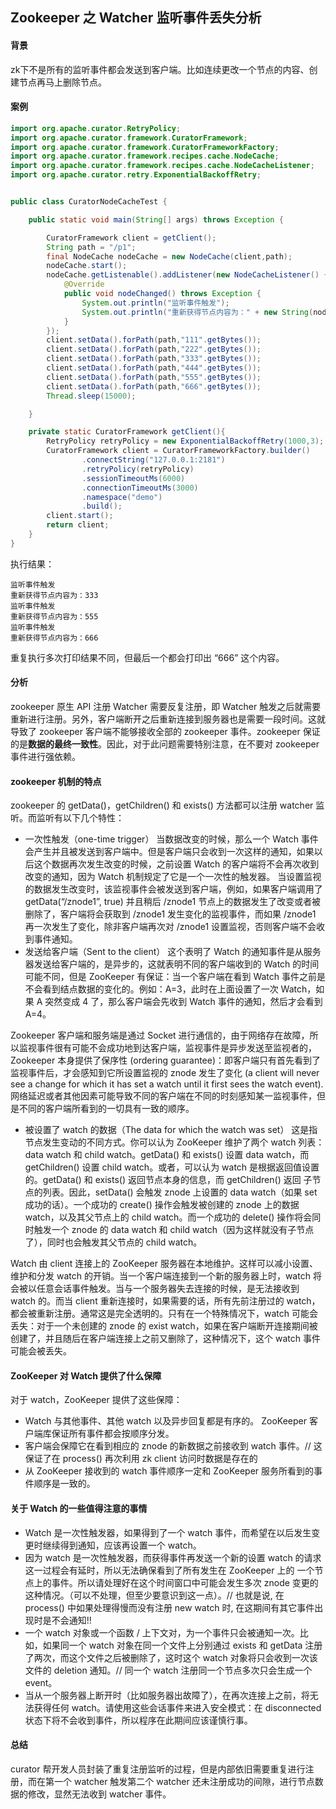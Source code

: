 ## Zookeeper 之 Watcher 监听事件丢失分析

#### 背景

zk下不是所有的监听事件都会发送到客户端。比如连续更改一个节点的内容、创建节点再马上删除节点。

#### 案例

```java
import org.apache.curator.RetryPolicy;
import org.apache.curator.framework.CuratorFramework;
import org.apache.curator.framework.CuratorFrameworkFactory;
import org.apache.curator.framework.recipes.cache.NodeCache;
import org.apache.curator.framework.recipes.cache.NodeCacheListener;
import org.apache.curator.retry.ExponentialBackoffRetry;


public class CuratorNodeCacheTest {

    public static void main(String[] args) throws Exception {

        CuratorFramework client = getClient();
        String path = "/p1";
        final NodeCache nodeCache = new NodeCache(client,path);
        nodeCache.start();
        nodeCache.getListenable().addListener(new NodeCacheListener() {
            @Override
            public void nodeChanged() throws Exception {
                System.out.println("监听事件触发");
                System.out.println("重新获得节点内容为：" + new String(nodeCache.getCurrentData().getData()));
            }
        });
        client.setData().forPath(path,"111".getBytes());
        client.setData().forPath(path,"222".getBytes());
        client.setData().forPath(path,"333".getBytes());
        client.setData().forPath(path,"444".getBytes());
        client.setData().forPath(path,"555".getBytes());
        client.setData().forPath(path,"666".getBytes());
        Thread.sleep(15000);

    }

    private static CuratorFramework getClient(){
        RetryPolicy retryPolicy = new ExponentialBackoffRetry(1000,3);
        CuratorFramework client = CuratorFrameworkFactory.builder()
                .connectString("127.0.0.1:2181")
                .retryPolicy(retryPolicy)
                .sessionTimeoutMs(6000)
                .connectionTimeoutMs(3000)
                .namespace("demo")
                .build();
        client.start();
        return client;
    }
}
```

执行结果：

```
监听事件触发
重新获得节点内容为：333
监听事件触发
重新获得节点内容为：555
监听事件触发
重新获得节点内容为：666
```

重复执行多次打印结果不同，但最后一个都会打印出 “666” 这个内容。

#### 分析

zookeeper 原生 API 注册 Watcher 需要反复注册，即 Watcher 触发之后就需要重新进行注册。另外，客户端断开之后重新连接到服务器也是需要一段时间。这就导致了 zookeeper 客户端不能够接收全部的 zookeeper 事件。zookeeper 保证的是**数据的最终一致性**。因此，对于此问题需要特别注意，在不要对 zookeeper 事件进行强依赖。

#### zookeeper 机制的特点

zookeeper 的 getData()，getChildren() 和 exists() 方法都可以注册 watcher 监听。而监听有以下几个特性：

- 一次性触发（one-time trigger） 当数据改变的时候，那么一个 Watch 事件会产生并且被发送到客户端中。但是客户端只会收到一次这样的通知，如果以后这个数据再次发生改变的时候，之前设置 Watch 的客户端将不会再次收到改变的通知，因为 Watch 机制规定了它是一个一次性的触发器。 当设置监视的数据发生改变时，该监视事件会被发送到客户端，例如，如果客户端调用了 getData(“/znode1”, true) 并且稍后 /znode1 节点上的数据发生了改变或者被删除了，客户端将会获取到 /znode1 发生变化的监视事件，而如果 /znode1 再一次发生了变化，除非客户端再次对 /znode1 设置监视，否则客户端不会收到事件通知。
- 发送给客户端（Sent to the client） 这个表明了 Watch 的通知事件是从服务器发送给客户端的，是异步的，这就表明不同的客户端收到的 Watch 的时间可能不同，但是 ZooKeeper 有保证：当一个客户端在看到 Watch 事件之前是不会看到结点数据的变化的。例如：A=3，此时在上面设置了一次 Watch，如果 A 突然变成 4 了，那么客户端会先收到 Watch 事件的通知，然后才会看到 A=4。

Zookeeper 客户端和服务端是通过 Socket 进行通信的，由于网络存在故障，所以监视事件很有可能不会成功地到达客户端，监视事件是异步发送至监视者的，Zookeeper 本身提供了保序性 (ordering guarantee)：即客户端只有首先看到了监视事件后，才会感知到它所设置监视的 znode 发生了变化 (a client will never see a change for which it has set a watch until it first sees the watch event). 网络延迟或者其他因素可能导致不同的客户端在不同的时刻感知某一监视事件，但是不同的客户端所看到的一切具有一致的顺序。

- 被设置了 watch 的数据（The data for which the watch was set） 这是指节点发生变动的不同方式。你可以认为 ZooKeeper 维护了两个 watch 列表：data watch 和 child watch。getData() 和 exists() 设置 data watch，而 getChildren() 设置 child watch。或者，可以认为 watch 是根据返回值设置的。getData() 和 exists() 返回节点本身的信息，而 getChildren() 返回 子节点的列表。因此，setData() 会触发 znode 上设置的 data watch（如果 set 成功的话）。一个成功的 create() 操作会触发被创建的 znode 上的数据 watch，以及其父节点上的 child watch。而一个成功的 delete() 操作将会同时触发一个 znode 的 data watch 和 child watch（因为这样就没有子节点了），同时也会触发其父节点的 child watch。

Watch 由 client 连接上的 ZooKeeper 服务器在本地维护。这样可以减小设置、维护和分发 watch 的开销。当一个客户端连接到一个新的服务器上时，watch 将会被以任意会话事件触发。当与一个服务器失去连接的时候，是无法接收到 watch 的。而当 client 重新连接时，如果需要的话，所有先前注册过的 watch，都会被重新注册。通常这是完全透明的。只有在一个特殊情况下，watch 可能会丢失：对于一个未创建的 znode 的 exist watch，如果在客户端断开连接期间被创建了，并且随后在客户端连接上之前又删除了，这种情况下，这个 watch 事件可能会被丢失。

#### ZooKeeper 对 Watch 提供了什么保障

对于 watch，ZooKeeper 提供了这些保障：

- Watch 与其他事件、其他 watch 以及异步回复都是有序的。 ZooKeeper 客户端库保证所有事件都会按顺序分发。
- 客户端会保障它在看到相应的 znode 的新数据之前接收到 watch 事件。// 这保证了在 process() 再次利用 zk client 访问时数据是存在的
- 从 ZooKeeper 接收到的 watch 事件顺序一定和 ZooKeeper 服务所看到的事件顺序是一致的。

#### 关于 Watch 的一些值得注意的事情

- Watch 是一次性触发器，如果得到了一个 watch 事件，而希望在以后发生变更时继续得到通知，应该再设置一个 watch。
- 因为 watch 是一次性触发器，而获得事件再发送一个新的设置 watch 的请求这一过程会有延时，所以无法确保看到了所有发生在 ZooKeeper 上的 一个节点上的事件。所以请处理好在这个时间窗口中可能会发生多次 znode 变更的这种情况。（可以不处理，但至少要意识到这一点）。// 也就是说, 在 process() 中如果处理得慢而没有注册 new watch 时, 在这期间有其它事件出现时是不会通知!!
- 一个 watch 对象或一个函数 / 上下文对，为一个事件只会被通知一次。比如，如果同一个 watch 对象在同一个文件上分别通过 exists 和 getData 注册了两次，而这个文件之后被删除了，这时这个 watch 对象将只会收到一次该文件的 deletion 通知。// 同一个 watch 注册同一个节点多次只会生成一个 event。
- 当从一个服务器上断开时（比如服务器出故障了），在再次连接上之前，将无法获得任何 watch。请使用这些会话事件来进入安全模式：在 disconnected 状态下将不会收到事件，所以程序在此期间应该谨慎行事。

#### 总结

 curator 帮开发人员封装了重复注册监听的过程，但是内部依旧需要重复进行注册，而在第一个 watcher 触发第二个 watcher 还未注册成功的间隙，进行节点数据的修改，显然无法收到 watcher 事件。